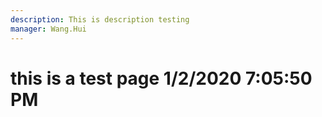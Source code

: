 ```yaml
---
description: This is description testing
manager: Wang.Hui
---
```

# this is a test page 1/2/2020 7:05:50 PM